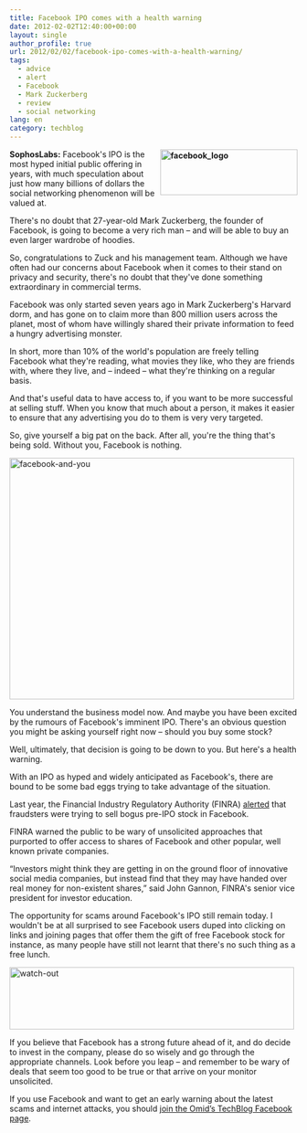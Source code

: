 ```yaml
---
title: Facebook IPO comes with a health warning
date: 2012-02-02T12:40:00+00:00
layout: single
author_profile: true
url: 2012/02/02/facebook-ipo-comes-with-a-health-warning/
tags:
  - advice
  - alert
  - Facebook
  - Mark Zuckerberg
  - review
  - social networking
lang: en
category: techblog
---
```

**[<img title="facebook_logo" border="0" alt="facebook_logo" align="right" src="http://lh5.ggpht.com/-ENwJW6S9rpI/Typ573cH-dI/AAAAAAAAEbw/XTth0jVTaSc/facebook_logo_thumb%25255B1%25255D.jpg?imgmax=800" width="240" height="80" />](http://lh4.ggpht.com/-mM2S5mhnYv4/Typ5v_RSO6I/AAAAAAAAEbo/X2C2_stAo-A/s1600-h/facebook_logo%25255B3%25255D.jpg)SophosLabs:** Facebook's IPO is the most hyped initial public offering in years, with much speculation about just how many billions of dollars the social networking phenomenon will be valued at. 

There's no doubt that 27-year-old Mark Zuckerberg, the founder of Facebook, is going to become a very rich man &#8211; and will be able to buy an even larger wardrobe of hoodies. 

So, congratulations to Zuck and his management team. Although we have often had our concerns about Facebook when it comes to their stand on privacy and security, there's no doubt that they've done something extraordinary in commercial terms. 

Facebook was only started seven years ago in Mark Zuckerberg's Harvard dorm, and has gone on to claim more than 800 million users across the planet, most of whom have willingly shared their private information to feed a hungry advertising monster. 

In short, more than 10% of the world's population are freely telling Facebook what they're reading, what movies they like, who they are friends with, where they live, and &#8211; indeed &#8211; what they're thinking on a regular basis. 

And that's useful data to have access to, if you want to be more successful at selling stuff. When you know that much about a person, it makes it easier to ensure that any advertising you do to them is very very targeted. 

So, give yourself a big pat on the back. After all, you're the thing that's being sold. Without you, Facebook is nothing.

[<img title="facebook-and-you" border="0" alt="facebook-and-you" src="http://lh5.ggpht.com/-CONYCegjHqc/Typ8db9lQEI/AAAAAAAAEcI/_o8BdHG1fs0/facebook-and-you_thumb%25255B2%25255D.jpg?imgmax=800" width="498" height="423" />](http://lh3.ggpht.com/-u15hF_pZNfI/Typ6fFR0HTI/AAAAAAAAEb4/TkiygH71PUA/s1600-h/facebook-and-you%25255B4%25255D.jpg)

You understand the business model now. And maybe you have been excited by the rumours of Facebook's imminent IPO. There's an obvious question you might be asking yourself right now &#8211; should you buy some stock? 

Well, ultimately, that decision is going to be down to you. But here's a health warning. 

With an IPO as hyped and widely anticipated as Facebook's, there are bound to be some bad eggs trying to take advantage of the situation. 

Last year, the Financial Industry Regulatory Authority (FINRA) <a href="http://www.bloomberg.com/news/2011-03-15/facebook-pre-ipo-stock-may-be-touted-in-scam-finra-says.html" target="_blank">alerted</a> that fraudsters were trying to sell bogus pre-IPO stock in Facebook. 

FINRA warned the public to be wary of unsolicited approaches that purported to offer access to shares of Facebook and other popular, well known private companies. 

“Investors might think they are getting in on the ground floor of innovative social media companies, but instead find that they may have handed over real money for non-existent shares,” said John Gannon, FINRA's senior vice president for investor education. 

The opportunity for scams around Facebook's IPO still remain today. I wouldn't be at all surprised to see Facebook users duped into clicking on links and joining pages that offer them the gift of free Facebook stock for instance, as many people have still not learnt that there's no such thing as a free lunch. 

[<img title="watch-out" border="0" alt="watch-out" src="http://lh5.ggpht.com/-rBmzQybhxXU/Typ8-Jpu2mI/AAAAAAAAEcY/AAGE2medDWo/watch-out_thumb%25255B2%25255D.jpg?imgmax=800" width="498" height="109" />](http://lh5.ggpht.com/-_NoRoMAn0cQ/Typ8wQ8pLuI/AAAAAAAAEcQ/6xl_PZH7rwc/s1600-h/watch-out%25255B4%25255D.jpg) 

If you believe that Facebook has a strong future ahead of it, and do decide to invest in the company, please do so wisely and go through the appropriate channels. Look before you leap &#8211; and remember to be wary of deals that seem too good to be true or that arrive on your monitor unsolicited. 

If you use Facebook and want to get an early warning about the latest scams and internet attacks, you should <a href="https://www.facebook.com/omidsnetwork/" target="_blank">join the Omid’s TechBlog Facebook page</a>.